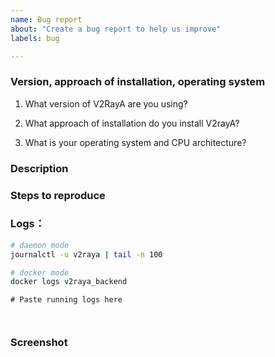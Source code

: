 ```yaml
---
name: Bug report
about: "Create a bug report to help us improve"
labels: bug

---
```


### Version, approach of installation, operating system

1. What version of V2RayA are you using?

2. What approach of installation do you install V2rayA?

3. What is your operating system and CPU architecture?


### Description
<!-- Describe your problem below -->


### Steps to reproduce
<!-- Describe how to reproduce problem below -->


### Logs：

 ```bash
 # daemon mode
 journalctl -u v2raya | tail -n 100
 
 # docker mode
 docker logs v2raya_backend
 ```
```shell
# Paste running logs here



```

### Screenshot
<!-- Paste screenshot if possible -->

